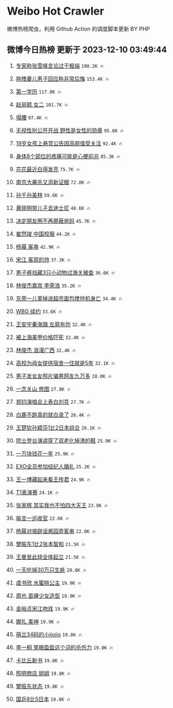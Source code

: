 # Weibo Hot Crawler 



微博热榜爬虫，利用 Github Action 的调度脚本更新 BY PHP 


## 微博今日热榜 更新于 2023-12-10 03:49:44 
1. [专家称张雪峰言论过于极端](https://s.weibo.com/weibo?q=%23%E4%B8%93%E5%AE%B6%E7%A7%B0%E5%BC%A0%E9%9B%AA%E5%B3%B0%E8%A8%80%E8%AE%BA%E8%BF%87%E4%BA%8E%E6%9E%81%E7%AB%AF%23&t=31&band_rank=1&Refer=top) `190.2K 🔥` 

1. [拖拽妻儿男子回应称非常后悔](https://s.weibo.com/weibo?q=%23%E6%8B%96%E6%8B%BD%E5%A6%BB%E5%84%BF%E7%94%B7%E5%AD%90%E5%9B%9E%E5%BA%94%E7%A7%B0%E9%9D%9E%E5%B8%B8%E5%90%8E%E6%82%94%23&t=31&band_rank=2&Refer=top) `153.4K 🔥` 

1. [第一学历](https://s.weibo.com/weibo?q=%E7%AC%AC%E4%B8%80%E5%AD%A6%E5%8E%86&t=31&band_rank=3&Refer=top) `117.0K 🔥` 

1. [赵丽颖 女二](https://s.weibo.com/weibo?q=%E8%B5%B5%E4%B8%BD%E9%A2%96%20%E5%A5%B3%E4%BA%8C&t=31&band_rank=4&Refer=top) `101.7K 🔥` 

1. [塌腰](https://s.weibo.com/weibo?q=%E5%A1%8C%E8%85%B0&t=31&band_rank=5&Refer=top) `97.4K 🔥` 

1. [无视性别公开开战 野性是女性的勋章](https://s.weibo.com/weibo?q=%E6%97%A0%E8%A7%86%E6%80%A7%E5%88%AB%E5%85%AC%E5%BC%80%E5%BC%80%E6%88%98%20%E9%87%8E%E6%80%A7%E6%98%AF%E5%A5%B3%E6%80%A7%E7%9A%84%E5%8B%8B%E7%AB%A0&t=31&band_rank=6&Refer=top) `95.6K 🔥` 

1. [19岁女孩上悬赏公告因高颜值受关注](https://s.weibo.com/weibo?q=%2319%E5%B2%81%E5%A5%B3%E5%AD%A9%E4%B8%8A%E6%82%AC%E8%B5%8F%E5%85%AC%E5%91%8A%E5%9B%A0%E9%AB%98%E9%A2%9C%E5%80%BC%E5%8F%97%E5%85%B3%E6%B3%A8%23&t=31&band_rank=7&Refer=top) `92.4K 🔥` 

1. [身体8个部位的疼痛可能是心梗前兆](https://s.weibo.com/weibo?q=%23%E8%BA%AB%E4%BD%938%E4%B8%AA%E9%83%A8%E4%BD%8D%E7%9A%84%E7%96%BC%E7%97%9B%E5%8F%AF%E8%83%BD%E6%98%AF%E5%BF%83%E6%A2%97%E5%89%8D%E5%85%86%23&t=31&band_rank=8&Refer=top) `85.3K 🔥` 

1. [花花最近白得发亮](https://s.weibo.com/weibo?q=%23%E8%8A%B1%E8%8A%B1%E6%9C%80%E8%BF%91%E7%99%BD%E5%BE%97%E5%8F%91%E4%BA%AE%23&t=31&band_rank=9&Refer=top) `75.7K 🔥` 

1. [南京大屠杀又添新证据](https://s.weibo.com/weibo?q=%23%E5%8D%97%E4%BA%AC%E5%A4%A7%E5%B1%A0%E6%9D%80%E5%8F%88%E6%B7%BB%E6%96%B0%E8%AF%81%E6%8D%AE%23&t=31&band_rank=10&Refer=top) `72.8K 🔥` 

1. [孙千孙美林](https://s.weibo.com/weibo?q=%E5%AD%99%E5%8D%83%E5%AD%99%E7%BE%8E%E6%9E%97&t=31&band_rank=11&Refer=top) `59.6K 🔥` 

1. [黄晓明带儿子去迪士尼](https://s.weibo.com/weibo?q=%23%E9%BB%84%E6%99%93%E6%98%8E%E5%B8%A6%E5%84%BF%E5%AD%90%E5%8E%BB%E8%BF%AA%E5%A3%AB%E5%B0%BC%23&t=31&band_rank=12&Refer=top) `48.6K 🔥` 

1. [决定朋友圈不再屏蔽爸妈](https://s.weibo.com/weibo?q=%E5%86%B3%E5%AE%9A%E6%9C%8B%E5%8F%8B%E5%9C%88%E4%B8%8D%E5%86%8D%E5%B1%8F%E8%94%BD%E7%88%B8%E5%A6%88&t=31&band_rank=13&Refer=top) `45.7K 🔥` 

1. [崔然竣 中国校服](https://s.weibo.com/weibo?q=%E5%B4%94%E7%84%B6%E7%AB%A3%20%E4%B8%AD%E5%9B%BD%E6%A0%A1%E6%9C%8D&t=31&band_rank=14&Refer=top) `44.2K 🔥` 

1. [杨幂 客串](https://s.weibo.com/weibo?q=%E6%9D%A8%E5%B9%82%20%E5%AE%A2%E4%B8%B2&t=31&band_rank=15&Refer=top) `42.9K 🔥` 

1. [宋江 客观的帅](https://s.weibo.com/weibo?q=%E5%AE%8B%E6%B1%9F%20%E5%AE%A2%E8%A7%82%E7%9A%84%E5%B8%85&t=31&band_rank=16&Refer=top) `37.3K 🔥` 

1. [男子裤裆藏3只小动物过海关被查](https://s.weibo.com/weibo?q=%23%E7%94%B7%E5%AD%90%E8%A3%A4%E8%A3%86%E8%97%8F3%E5%8F%AA%E5%B0%8F%E5%8A%A8%E7%89%A9%E8%BF%87%E6%B5%B7%E5%85%B3%E8%A2%AB%E6%9F%A5%23&t=31&band_rank=17&Refer=top) `36.6K 🔥` 

1. [林俊杰嘉宾 李荣浩](https://s.weibo.com/weibo?q=%E6%9E%97%E4%BF%8A%E6%9D%B0%E5%98%89%E5%AE%BE%20%E6%9D%8E%E8%8D%A3%E6%B5%A9&t=31&band_rank=18&Refer=top) `35.2K 🔥` 

1. [东莞一儿童掉进超市面包搅拌机身亡](https://s.weibo.com/weibo?q=%23%E4%B8%9C%E8%8E%9E%E4%B8%80%E5%84%BF%E7%AB%A5%E6%8E%89%E8%BF%9B%E8%B6%85%E5%B8%82%E9%9D%A2%E5%8C%85%E6%90%85%E6%8B%8C%E6%9C%BA%E8%BA%AB%E4%BA%A1%23&t=31&band_rank=19&Refer=top) `34.4K 🔥` 

1. [WBG 续约](https://s.weibo.com/weibo?q=WBG%20%E7%BB%AD%E7%BA%A6&t=31&band_rank=20&Refer=top) `33.6K 🔥` 

1. [王安宇秦海璐 左肩有你](https://s.weibo.com/weibo?q=%E7%8E%8B%E5%AE%89%E5%AE%87%E7%A7%A6%E6%B5%B7%E7%92%90%20%E5%B7%A6%E8%82%A9%E6%9C%89%E4%BD%A0&t=31&band_rank=21&Refer=top) `32.4K 🔥` 

1. [被上海美甲价格吓死](https://s.weibo.com/weibo?q=%E8%A2%AB%E4%B8%8A%E6%B5%B7%E7%BE%8E%E7%94%B2%E4%BB%B7%E6%A0%BC%E5%90%93%E6%AD%BB&t=31&band_rank=22&Refer=top) `32.4K 🔥` 

1. [林俊杰 浪漫广西](https://s.weibo.com/weibo?q=%E6%9E%97%E4%BF%8A%E6%9D%B0%20%E6%B5%AA%E6%BC%AB%E5%B9%BF%E8%A5%BF&t=31&band_rank=23&Refer=top) `32.4K 🔥` 

1. [高校为母女提供宿舍一住就是5年](https://s.weibo.com/weibo?q=%23%E9%AB%98%E6%A0%A1%E4%B8%BA%E6%AF%8D%E5%A5%B3%E6%8F%90%E4%BE%9B%E5%AE%BF%E8%88%8D%E4%B8%80%E4%BD%8F%E5%B0%B1%E6%98%AF5%E5%B9%B4%23&t=31&band_rank=24&Refer=top) `32.1K 🔥` 

1. [男子发女友照片骗男网友九万多](https://s.weibo.com/weibo?q=%23%E7%94%B7%E5%AD%90%E5%8F%91%E5%A5%B3%E5%8F%8B%E7%85%A7%E7%89%87%E9%AA%97%E7%94%B7%E7%BD%91%E5%8F%8B%E4%B9%9D%E4%B8%87%E5%A4%9A%23&t=31&band_rank=25&Refer=top) `28.0K 🔥` 

1. [一念关山 修图](https://s.weibo.com/weibo?q=%E4%B8%80%E5%BF%B5%E5%85%B3%E5%B1%B1%20%E4%BF%AE%E5%9B%BE&t=31&band_rank=26&Refer=top) `27.8K 🔥` 

1. [郑钧演唱会上表白刘芸](https://s.weibo.com/weibo?q=%23%E9%83%91%E9%92%A7%E6%BC%94%E5%94%B1%E4%BC%9A%E4%B8%8A%E8%A1%A8%E7%99%BD%E5%88%98%E8%8A%B8%23&t=31&band_rank=27&Refer=top) `27.7K 🔥` 

1. [白鹿不跑真的就白录了](https://s.weibo.com/weibo?q=%E7%99%BD%E9%B9%BF%E4%B8%8D%E8%B7%91%E7%9C%9F%E7%9A%84%E5%B0%B1%E7%99%BD%E5%BD%95%E4%BA%86&t=31&band_rank=28&Refer=top) `26.4K 🔥` 

1. [王楚钦孙颖莎1比2日本组合](https://s.weibo.com/weibo?q=%23%E7%8E%8B%E6%A5%9A%E9%92%A6%E5%AD%99%E9%A2%96%E8%8E%8E1%E6%AF%942%E6%97%A5%E6%9C%AC%E7%BB%84%E5%90%88%23&t=31&band_rank=29&Refer=top) `26.1K 🔥` 

1. [院士登台演讲穿了双老化掉渣的鞋](https://s.weibo.com/weibo?q=%23%E9%99%A2%E5%A3%AB%E7%99%BB%E5%8F%B0%E6%BC%94%E8%AE%B2%E7%A9%BF%E4%BA%86%E5%8F%8C%E8%80%81%E5%8C%96%E6%8E%89%E6%B8%A3%E7%9A%84%E9%9E%8B%23&t=31&band_rank=30&Refer=top) `25.9K 🔥` 

1. [一万块钱花一年](https://s.weibo.com/weibo?q=%E4%B8%80%E4%B8%87%E5%9D%97%E9%92%B1%E8%8A%B1%E4%B8%80%E5%B9%B4&t=31&band_rank=31&Refer=top) `25.9K 🔥` 

1. [EXO全员参加经纪人婚礼](https://s.weibo.com/weibo?q=%23EXO%E5%85%A8%E5%91%98%E5%8F%82%E5%8A%A0%E7%BB%8F%E7%BA%AA%E4%BA%BA%E5%A9%9A%E7%A4%BC%23&t=31&band_rank=32&Refer=top) `25.2K 🔥` 

1. [王一博藏起来看王传君](https://s.weibo.com/weibo?q=%23%E7%8E%8B%E4%B8%80%E5%8D%9A%E8%97%8F%E8%B5%B7%E6%9D%A5%E7%9C%8B%E7%8E%8B%E4%BC%A0%E5%90%9B%23&t=31&band_rank=33&Refer=top) `24.9K 🔥` 

1. [T1表演赛](https://s.weibo.com/weibo?q=T1%E8%A1%A8%E6%BC%94%E8%B5%9B&t=31&band_rank=34&Refer=top) `24.1K 🔥` 

1. [张家辉 其实我也不怕四大天王](https://s.weibo.com/weibo?q=%E5%BC%A0%E5%AE%B6%E8%BE%89%20%E5%85%B6%E5%AE%9E%E6%88%91%E4%B9%9F%E4%B8%8D%E6%80%95%E5%9B%9B%E5%A4%A7%E5%A4%A9%E7%8E%8B&t=31&band_rank=35&Refer=top) `23.8K 🔥` 

1. [喻言一巡收官](https://s.weibo.com/weibo?q=%23%E5%96%BB%E8%A8%80%E4%B8%80%E5%B7%A1%E6%94%B6%E5%AE%98%23&t=31&band_rank=36&Refer=top) `22.6K 🔥` 

1. [杨幂对接辟谣酱园弄客串](https://s.weibo.com/weibo?q=%23%E6%9D%A8%E5%B9%82%E5%AF%B9%E6%8E%A5%E8%BE%9F%E8%B0%A3%E9%85%B1%E5%9B%AD%E5%BC%84%E5%AE%A2%E4%B8%B2%23&t=31&band_rank=37&Refer=top) `22.0K 🔥` 

1. [樊振东1比2张本智和](https://s.weibo.com/weibo?q=%23%E6%A8%8A%E6%8C%AF%E4%B8%9C1%E6%AF%942%E5%BC%A0%E6%9C%AC%E6%99%BA%E5%92%8C%23&t=31&band_rank=38&Refer=top) `21.5K 🔥` 

1. [王曼昱此球全体起立](https://s.weibo.com/weibo?q=%E7%8E%8B%E6%9B%BC%E6%98%B1%E6%AD%A4%E7%90%83%E5%85%A8%E4%BD%93%E8%B5%B7%E7%AB%8B&t=31&band_rank=39&Refer=top) `21.5K 🔥` 

1. [一天吃掉30万只生蚝](https://s.weibo.com/weibo?q=%E4%B8%80%E5%A4%A9%E5%90%83%E6%8E%8930%E4%B8%87%E5%8F%AA%E7%94%9F%E8%9A%9D&t=31&band_rank=40&Refer=top) `20.0K 🔥` 

1. [虞书欣 水蜜桃公主](https://s.weibo.com/weibo?q=%E8%99%9E%E4%B9%A6%E6%AC%A3%20%E6%B0%B4%E8%9C%9C%E6%A1%83%E5%85%AC%E4%B8%BB&t=31&band_rank=41&Refer=top) `19.9K 🔥` 

1. [周也 苗疆少女造型](https://s.weibo.com/weibo?q=%E5%91%A8%E4%B9%9F%20%E8%8B%97%E7%96%86%E5%B0%91%E5%A5%B3%E9%80%A0%E5%9E%8B&t=31&band_rank=42&Refer=top) `19.9K 🔥` 

1. [金裕贞宋江吻戏](https://s.weibo.com/weibo?q=%E9%87%91%E8%A3%95%E8%B4%9E%E5%AE%8B%E6%B1%9F%E5%90%BB%E6%88%8F&t=31&band_rank=43&Refer=top) `19.9K 🔥` 

1. [娜扎 美神](https://s.weibo.com/weibo?q=%E5%A8%9C%E6%89%8E%20%E7%BE%8E%E7%A5%9E&t=31&band_rank=44&Refer=top) `19.9K 🔥` 

1. [萌兰34码的小jiojio](https://s.weibo.com/weibo?q=%23%E8%90%8C%E5%85%B034%E7%A0%81%E7%9A%84%E5%B0%8Fjiojio%23&t=31&band_rank=45&Refer=top) `19.8K 🔥` 

1. [李一桐 笑眼盈盈这个词的杀伤力](https://s.weibo.com/weibo?q=%E6%9D%8E%E4%B8%80%E6%A1%90%20%E7%AC%91%E7%9C%BC%E7%9B%88%E7%9B%88%E8%BF%99%E4%B8%AA%E8%AF%8D%E7%9A%84%E6%9D%80%E4%BC%A4%E5%8A%9B&t=31&band_rank=46&Refer=top) `19.8K 🔥` 

1. [卡比丘新书](https://s.weibo.com/weibo?q=%E5%8D%A1%E6%AF%94%E4%B8%98%E6%96%B0%E4%B9%A6&t=31&band_rank=47&Refer=top) `19.8K 🔥` 

1. [照明商店 姐姐](https://s.weibo.com/weibo?q=%E7%85%A7%E6%98%8E%E5%95%86%E5%BA%97%20%E5%A7%90%E5%A7%90&t=31&band_rank=48&Refer=top) `19.8K 🔥` 

1. [樊振东状态](https://s.weibo.com/weibo?q=%E6%A8%8A%E6%8C%AF%E4%B8%9C%E7%8A%B6%E6%80%81&t=31&band_rank=49&Refer=top) `19.8K 🔥` 

1. [国乒8比5日本](https://s.weibo.com/weibo?q=%23%E5%9B%BD%E4%B9%928%E6%AF%945%E6%97%A5%E6%9C%AC%23&t=31&band_rank=50&Refer=top) `19.8K 🔥` 

